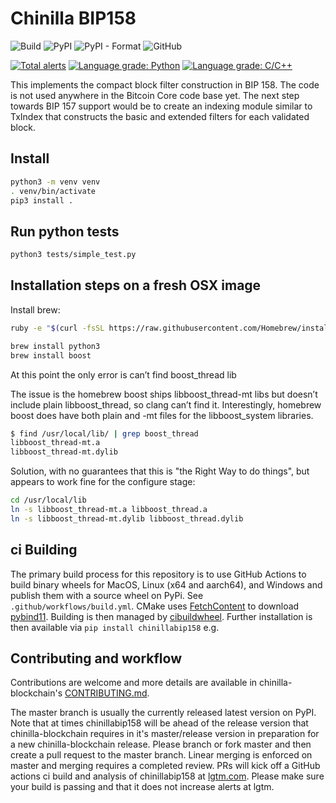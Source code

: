 # Chinilla BIP158

![Build](https://github.com/Chinilla/chinillabip158/workflows/Build/badge.svg)
![PyPI](https://img.shields.io/pypi/v/chinillabip158?logo=pypi)
![PyPI - Format](https://img.shields.io/pypi/format/chinillabip158?logo=pypi)
![GitHub](https://img.shields.io/github/license/Chinilla/chinillabip158?logo=Github)

[![Total alerts](https://img.shields.io/lgtm/alerts/g/Chinilla/chinillabip158.svg?logo=lgtm&logoWidth=18)](https://lgtm.com/projects/g/Chinilla/chinillabip158/alerts/)
[![Language grade: Python](https://img.shields.io/lgtm/grade/python/g/Chinilla/chinillabip158.svg?logo=lgtm&logoWidth=18)](https://lgtm.com/projects/g/Chinilla/chinillabip158/context:python)
[![Language grade: C/C++](https://img.shields.io/lgtm/grade/cpp/g/Chinilla/chinillabip158.svg?logo=lgtm&logoWidth=18)](https://lgtm.com/projects/g/Chinilla/chinillabip158/context:cpp)

This implements the compact block filter construction in BIP 158. The code is
not used anywhere in the Bitcoin Core code base yet. The next step towards
BIP 157 support would be to create an indexing module similar to TxIndex that
constructs the basic and extended filters for each validated block.

## Install

```bash
python3 -m venv venv
. venv/bin/activate
pip3 install .
```

## Run python tests

```bash
python3 tests/simple_test.py
```

## Installation steps on a fresh OSX image

Install brew:

```bash
ruby -e "$(curl -fsSL https://raw.githubusercontent.com/Homebrew/install/master/install)"

brew install python3  
brew install boost  
```

At this point the only error is can’t find boost_thread lib

The issue is the homebrew boost ships libboost_thread-mt libs but doesn’t
include plain libboost_thread, so clang can’t find it. Interestingly, homebrew
boost does have both plain and -mt files for the libboost_system libraries.

```bash
$ find /usr/local/lib/ | grep boost_thread  
libboost_thread-mt.a  
libboost_thread-mt.dylib  
```

Solution, with no guarantees that this is "the Right Way to do things", but
appears to work fine for the configure stage:

```bash
cd /usr/local/lib  
ln -s libboost_thread-mt.a libboost_thread.a  
ln -s libboost_thread-mt.dylib libboost_thread.dylib  
```

## ci Building

The primary build process for this repository is to use GitHub Actions to
build binary wheels for MacOS, Linux (x64 and aarch64), and Windows and publish
them with a source wheel on PyPi. See `.github/workflows/build.yml`. CMake uses
[FetchContent](https://cmake.org/cmake/help/latest/module/FetchContent.html)
to download [pybind11](https://github.com/pybind/pybind11). Building is then
managed by [cibuildwheel](https://github.com/joerick/cibuildwheel). Further
installation is then available via `pip install chinillabip158` e.g.

## Contributing and workflow

Contributions are welcome and more details are available in chinilla-blockchain's
[CONTRIBUTING.md](https://github.com/Chinilla/chinilla-blockchain/blob/master/CONTRIBUTING.md).

The master branch is usually the currently released latest version on PyPI.
Note that at times chinillabip158 will be ahead of the release version that
chinilla-blockchain requires in it's master/release version in preparation for a
new chinilla-blockchain release. Please branch or fork master and then create a
pull request to the master branch. Linear merging is enforced on master and
merging requires a completed review. PRs will kick off a GitHub actions ci
build and analysis of chinillabip158 at
[lgtm.com](https://lgtm.com/projects/g/Chinilla/chinillabip158/?mode=list).
Please make sure your build is passing and that it does not increase alerts
at lgtm.
